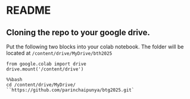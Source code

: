# README

## Cloning the repo to your google drive.

Put the following two blocks into your colab notebook.
The folder will be located at `/content/drive/MyDrive/bth2025`
```
from google.colab import drive
drive.mount('/content/drive')
```
```
%%bash
cd /content/drive/MyDrive/
``https://github.com/parinchaipunya/btg2025.git`
